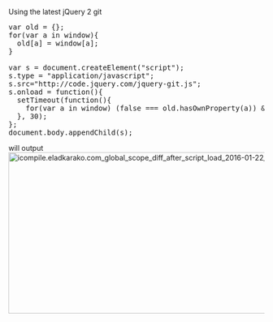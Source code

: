Using the latest jQuery 2 git

<pre>
var old = {};
for(var a in window){
  old[a] = window[a];
}

var s = document.createElement("script");
s.type = "application/javascript";
s.src="http://code.jquery.com/jquery-git.js";
s.onload = function(){
  setTimeout(function(){
    for(var a in window) (false === old.hasOwnProperty(a)) && console.log(a, window[a]);
  }, 30);
};
document.body.appendChild(s);
</pre>

will output
<a href="https://icompile.eladkarako.com/_uploads/2016/01/icompile.eladkarako.com_global_scope_diff_after_script_load_2016-01-22_170946.jpg" rel="attachment wp-att-4460"><img src="https://icompile.eladkarako.com/_uploads/2016/01/icompile.eladkarako.com_global_scope_diff_after_script_load_2016-01-22_170946.jpg" alt="icompile.eladkarako.com_global_scope_diff_after_script_load_2016-01-22_170946" width="1369" height="318" class="alignnone size-full wp-image-4460" /></a>